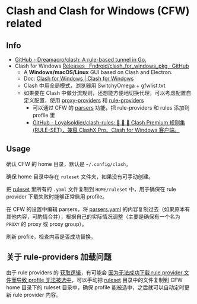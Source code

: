 # Clash and Clash for Windows (CFW) related

## Info

- [GitHub - Dreamacro/clash: A rule-based tunnel in Go.](https://github.com/Dreamacro/clash)
- Clash for Windows [Releases · Fndroid/clash_for_windows_pkg · GitHub](https://github.com/Fndroid/clash_for_windows_pkg/releases)
  - A **Windows/macOS/Linux** GUI based on Clash and Electron.
  - Doc: [Clash for Windows | Clash for Windows](https://docs.cfw.lbyczf.com/)
  - Clash 中用全局模式，浏览器用 SwitchyOmega + gfwlist.txt
  - 如果要在 Clash 中做分流规则，还想能方便地切换代理，可以考虑配置自定义配置，使用 [proxy-providers](https://github.com/Dreamacro/clash/wiki/configuration#proxy-providers) 和 [rule-providers](https://github.com/Dreamacro/clash/wiki/premium-core-features#rule-providers)
    - 可以通过 CFW 的 [parsers](https://docs.cfw.lbyczf.com/contents/parser.html) 功能，把 rule-providers 和 rules 添加到 profile 里
    - [GitHub - Loyalsoldier/clash-rules: 🦄️ 🎃 👻 Clash Premium 规则集(RULE-SET)，兼容 ClashX Pro、Clash for Windows 客户端。](https://github.com/Loyalsoldier/clash-rules)

## Usage

确认 CFW 的 home 目录，默认是 `~/.config/clash`。

确保 home 目录中存在 `ruleset` 文件夹，如果没有可手动创建。

把 [ruleset](./ruleset) 里所有的 `.yaml` 文件复制到 `HOME/ruleset` 中，用于确保在 rule provider 下载失败时能够正常启用 profile。

在 CFW 的设置中编辑 parsers，将 [parsers.yaml](./parsers.yaml) 的内容复制过去（如果原本有其他内容，可酌情合并），根据自己的实际情况调整（主要是确保有一个名为 `PROXY` 的 proxy 或 proxy group）。

刷新 profile，检查内容是否成功替换。

## 关于 rule-providers 加载问题

由于 rule providers 的 [获取逻辑](https://github.com/Dreamacro/clash/issues/1385)，有可能会 [因为无法成功下载 rule provider 文件而导致 profile 无法被选中](https://github.com/Fndroid/clash_for_windows_pkg/issues/3101)，可以手动把 [ruleset](./ruleset) 目录中的文件复制到 CFW home 目录下的 ruleset 目录中，确保 profile 能被选中，之后就可以自动定时更新 rule provider 内容。
